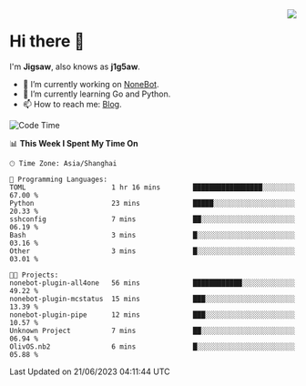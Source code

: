 <a href="#">
  <img align="right" src="https://github-readme-stats.vercel.app/api?username=j1g5awi&count_private=true&show_icons=true&title_color=80070B&text_color=B3B3B3&bg_color=212121&icon_color=80070B" />
</a>

# Hi there 👋

I'm **Jigsaw**, also knows as **j1g5aw**.

- 🔭 I’m currently working on [NoneBot](https://github.com/nonebot).
- 🌱 I’m currently learning Go and Python.
- 📫 How to reach me: [Blog](https://blog.maddestroyer.xyz/).

<!--START_SECTION:waka-->
![Code Time](http://img.shields.io/badge/Code%20Time-1%2C128%20hrs%2026%20mins-blue)

📊 **This Week I Spent My Time On** 

```text
🕑︎ Time Zone: Asia/Shanghai

💬 Programming Languages: 
TOML                     1 hr 16 mins        █████████████████░░░░░░░░   67.00 % 
Python                   23 mins             █████░░░░░░░░░░░░░░░░░░░░   20.33 % 
sshconfig                7 mins              ██░░░░░░░░░░░░░░░░░░░░░░░   06.19 % 
Bash                     3 mins              █░░░░░░░░░░░░░░░░░░░░░░░░   03.16 % 
Other                    3 mins              █░░░░░░░░░░░░░░░░░░░░░░░░   03.01 % 

🐱‍💻 Projects: 
nonebot-plugin-all4one   56 mins             ████████████░░░░░░░░░░░░░   49.22 % 
nonebot-plugin-mcstatus  15 mins             ███░░░░░░░░░░░░░░░░░░░░░░   13.39 % 
nonebot-plugin-pipe      12 mins             ███░░░░░░░░░░░░░░░░░░░░░░   10.57 % 
Unknown Project          7 mins              ██░░░░░░░░░░░░░░░░░░░░░░░   06.94 % 
OlivOS.nb2               6 mins              █░░░░░░░░░░░░░░░░░░░░░░░░   05.88 % 
```


 Last Updated on 21/06/2023 04:11:44 UTC
<!--END_SECTION:waka-->
